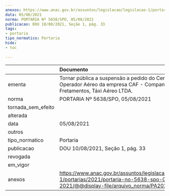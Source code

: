 ```yaml
---
anexos: https://www.anac.gov.br/assuntos/legislacao/legislacao-1/portarias/2021/portaria-no-5638-spo-05-08-2021/@@display-file/arquivo_norma/PA2021-5638.pdf
data: 05/08/2021
norma: PORTARIA Nº 5638/SPO, 05/08/2021
publicacao: DOU 10/08/2021, Seção 1, pág. 33
tags:
- portaria
tipo_normatico: Portaria
hide: 
- toc 
 
---
```


|                    | Documento                                                                                                                                            |
|:-------------------|:-----------------------------------------------------------------------------------------------------------------------------------------------------|
| ementa             | Tornar pública a suspensão a pedido do Certificado de Operador Aéreo da empresa CAF - Companhia Aérea de Fretamentos, Táxi Aéreo LTDA.               |
| norma              | PORTARIA Nº 5638/SPO, 05/08/2021                                                                                                                     |
| tornada_sem_efeito |                                                                                                                                                      |
| alterada           |                                                                                                                                                      |
| data               | 05/08/2021                                                                                                                                           |
| outros             |                                                                                                                                                      |
| tipo_normatico     | Portaria                                                                                                                                             |
| publicacao         | DOU 10/08/2021, Seção 1, pág. 33                                                                                                                     |
| revogada           |                                                                                                                                                      |
| em_vigor           |                                                                                                                                                      |
| anexos             | https://www.anac.gov.br/assuntos/legislacao/legislacao-1/portarias/2021/portaria-no-5638-spo-05-08-2021/@@display-file/arquivo_norma/PA2021-5638.pdf |